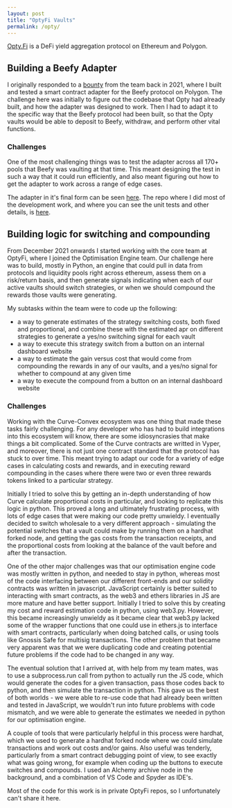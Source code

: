 ```yaml
---
layout: post
title: "OptyFi Vaults"
permalink: /opty/
---
```

[Opty.Fi](https://app.opty.fi/) is a DeFi yield aggregation protocol on Ethereum and Polygon. 

## Building a Beefy Adapter
I originally responded to a [bounty](https://gitcoin.co/issue/opendefi/hackathon/8/100026377) from the team back in 2021, where I built and tested a smart contract adapter for the Beefy protocol on Polygon. The challenge here was initially to figure out the codebase that Opty had already built, and how the adapter was designed to work. Then I had to adapt it to the specific way that the Beefy protocol had been built, so that the Opty vaults would be able to deposit to Beefy, withdraw, and perform other vital functions.

### Challenges
One of the most challenging things was to test the adapter across all 170+ pools that Beefy was vaulting at that time. This meant designing the test in such a way that it could run efficiently, and also meant figuring out how to get the adapter to work across a range of edge cases.

The adapter in it's final form can be seen [here](https://github.com/Opty-Fi/defi-adapters/blob/main/contracts/2_matic/beefy.finance/BeefyFinanceAdapter.sol).
The repo where I did most of the development work, and where you can see the unit tests and other details, is [here](https://github.com/RichJamo/beefy-adapter-kit).

## Building logic for switching and compounding
From December 2021 onwards I started working with the core team at OptyFi, where I joined the Optimisation Engine team. Our challenge here was to build, mostly in Python, an engine that could pull in data from protocols and liquidity pools right across ethereum, assess them on a risk/return basis, and then generate signals indicating when each of our active vaults should switch strategies, or when we should compound the rewards those vaults were generating.

My subtasks within the team were to code up the following:
- a way to generate estimates of the strategy switching costs, both fixed and proportional, and combine these with the estimated apr on different strategies to generate a yes/no switching signal for each vault
- a way to execute this strategy switch from a button on an internal dashboard website
- a way to estimate the gain versus cost that would come from compounding the rewards in any of our vaults, and a yes/no signal for whether to compound at any given time
- a way to execute the compound from a button on an internal dashboard website

### Challenges
Working with the Curve-Convex ecosystem was one thing that made these tasks fairly challenging. For any developer who has had to build integrations into this ecosystem will know, there are some idiosyncrasies that make things a bit complicated. Some of the Curve contracts are writted in Vyper, and moreover, there is not just one contract standard that the protocol has stuck to over time. This meant trying to adapt our code for a variety of edge cases in calculating costs and rewards, and in executing reward compounding in the cases where there were two or even three rewards tokens linked to a particular strategy.

Initially I tried to solve this by getting an in-depth understanding of how Curve calculate proportional costs in particular, and looking to replicate this logic in python. This proved a long and ultimately frustrating process, with lots of edge cases that were making our code pretty unwieldy. I eventually decided to switch wholesale to a very different approach - simulating the potential switches that a vault could make by running them on a hardhat forked node, and getting the gas costs from the transaction receipts, and the proportional costs from looking at the balance of the vault before and after the transaction.

One of the other major challenges was that our optimisation engine code was mostly written in python, and needed to stay in python, whereas most of the code interfacing between our different front-ends and our solidity contracts was written in javascript. JavaScript certainly is better suited to interacting with smart contracts, as the web3 and ethers libraries in JS are more mature and have better support. Initially I tried to solve this by creating my cost and reward estimation code in python, using web3.py. However, this became increasingly unwieldy as it became clear that web3.py lacked some of the wrapper functions that one could use in ethers.js to interface with smart contracts, particularly when doing batched calls, or using tools like Gnossis Safe for multisig transactions. The other problem that became very apparent was that we were duplicating code and creating potential future problems if the code had to be changed in any way.

The eventual solution that I arrived at, with help from my team mates, was to use a subprocess.run call from python to actually run the JS code, which would generate the codes for a given transaction, pass those codes back to python, and then simulate the transaction in python. This gave us the best of both worlds - we were able to re-use code that had already been written and tested in JavaScript, we wouldn't run into future problems with code mismatch, and we were able to generate the estimates we needed in python for our optimisation engine.

A couple of tools that were particularly helpful in this process were hardhat, which we used to generate a hardhat forked node where we could simulate transactions and work out costs and/or gains. Also useful was tenderly, particularly from a smart contract debugging point of view, to see exactly what was going wrong, for example when coding up the buttons to execute switches and compounds. I used an Alchemy archive node in the background, and a combination of VS Code and Spyder as IDE's.

Most of the code for this work is in private OptyFi repos, so I unfortunately can't share it here.
